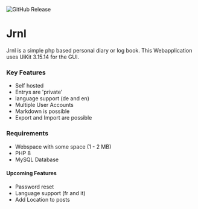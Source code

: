 ![GitHub Release](https://img.shields.io/github/v/release/cheinisch/journal?label=Latest%20Version)
# Jrnl

Jrnl is a simple php based personal diary or log book. This Webapplication uses UiKit 3.15.14 for the GUI.

### Key Features

* Self hosted
* Entrys are 'private'
* language support (de and en)
* Multiple User Accounts
* Markdown is possible
* Export and Import are possible

### Requirements

* Webspace with some space (1 - 2 MB)
* PHP 8
* MySQL Database

#### Upcoming Features

* Password reset
* Language support (fr and it)
* Add Location to posts
